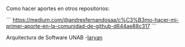 Como hacer aportes en otros repositorios:

´´´
https://medium.com/@andresfernandosaa/c%C3%B3mo-hacer-mi-primer-aporte-en-la-comunidad-de-github-d644ae88c317
´´´


Arquitectura de Software
UNAB
-[laryan](https://github.com/lgv16)
